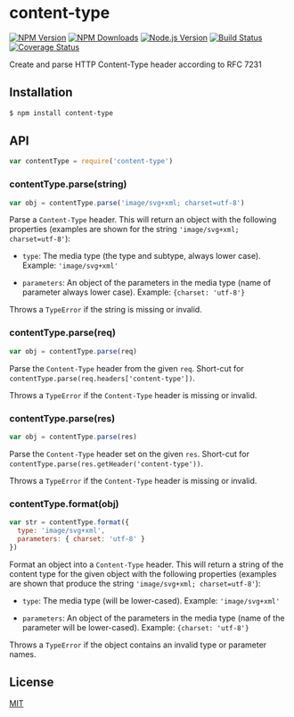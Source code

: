 # content-type

[![NPM Version][npm-version-image]][npm-url]
[![NPM Downloads][npm-downloads-image]][npm-url]
[![Node.js Version][node-image]][node-url]
[![Build Status][ci-image]][ci-url]
[![Coverage Status][coveralls-image]][coveralls-url]

Create and parse HTTP Content-Type header according to RFC 7231

## Installation

```sh
$ npm install content-type
```

## API

```js
var contentType = require('content-type')
```

### contentType.parse(string)

```js
var obj = contentType.parse('image/svg+xml; charset=utf-8')
```

Parse a `Content-Type` header. This will return an object with the following
properties (examples are shown for the string `'image/svg+xml; charset=utf-8'`):

- `type`: The media type (the type and subtype, always lower case).
  Example: `'image/svg+xml'`

- `parameters`: An object of the parameters in the media type (name of parameter
  always lower case). Example: `{charset: 'utf-8'}`

Throws a `TypeError` if the string is missing or invalid.

### contentType.parse(req)

```js
var obj = contentType.parse(req)
```

Parse the `Content-Type` header from the given `req`. Short-cut for
`contentType.parse(req.headers['content-type'])`.

Throws a `TypeError` if the `Content-Type` header is missing or invalid.

### contentType.parse(res)

```js
var obj = contentType.parse(res)
```

Parse the `Content-Type` header set on the given `res`. Short-cut for
`contentType.parse(res.getHeader('content-type'))`.

Throws a `TypeError` if the `Content-Type` header is missing or invalid.

### contentType.format(obj)

```js
var str = contentType.format({
  type: 'image/svg+xml',
  parameters: { charset: 'utf-8' }
})
```

Format an object into a `Content-Type` header. This will return a string of the
content type for the given object with the following properties (examples are
shown that produce the string `'image/svg+xml; charset=utf-8'`):

- `type`: The media type (will be lower-cased). Example: `'image/svg+xml'`

- `parameters`: An object of the parameters in the media type (name of the
  parameter will be lower-cased). Example: `{charset: 'utf-8'}`

Throws a `TypeError` if the object contains an invalid type or parameter names.

## License

[MIT](LICENSE)

[ci-image]: https://badgen.net/github/checks/jshttp/content-type/master?label=ci

[ci-url]: https://github.com/jshttp/content-type/actions/workflows/ci.yml

[coveralls-image]: https://badgen.net/coveralls/c/github/jshttp/content-type/master

[coveralls-url]: https://coveralls.io/r/jshttp/content-type?branch=master

[node-image]: https://badgen.net/npm/node/content-type

[node-url]: https://nodejs.org/en/download

[npm-downloads-image]: https://badgen.net/npm/dm/content-type

[npm-url]: https://npmjs.org/package/content-type

[npm-version-image]: https://badgen.net/npm/v/content-type
